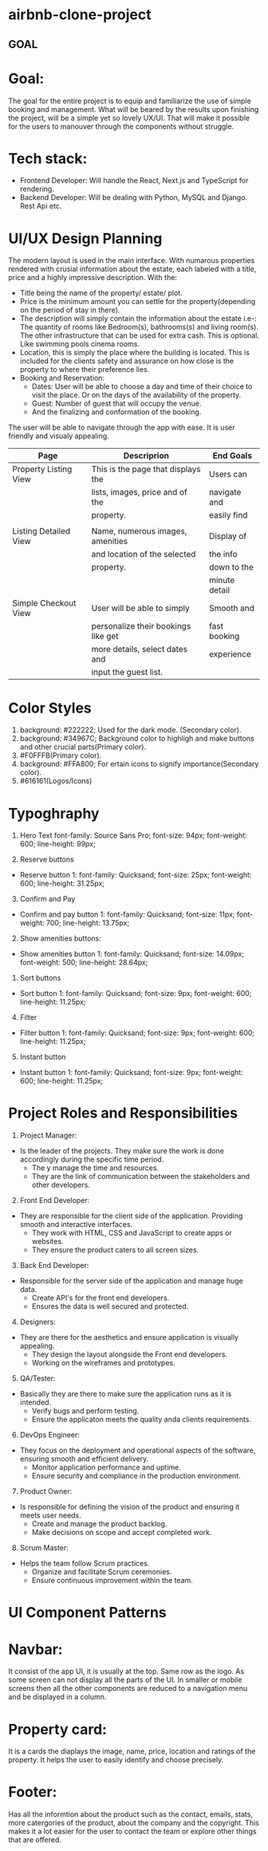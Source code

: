 # airbnb-clone-project 
##                               GOAL

# Goal:
 The goal for the entire project is to equip and familiarize the use of simple booking and management. What will be beared by the results upon finishing the project, will be a simple yet so lovely UX/UI. That will make it possible for the users to manouver through the components without struggle. 

# Tech stack:
- Frontend Developer: Will handle the React, Next.js and TypeScript for    rendering.
- Backend Developer: Will be dealing with Python, MySQL and Django.
Rest Api etc.


#                           UI/UX Design Planning

The modern layout is used in the main interface. With numarous properties rendered with crusial information about the estate, each labeled with a title, price and a highly impressive description. 
With the: 
- Title being the name of the property/ estate/ plot.
- Price is the minimum amount you can settle for the property(depending on the period of stay in there).
- The description will simply contain the information about the estate 
    i.e-: The quantity of rooms like Bedroom(s), bathrooms(s) and living room(s).
    The other infrastructure that can be used for extra cash. This is optional. Like swimming pools cinema rooms.
- Location, this is simply the place where the building is located. This is included for the clients safety and assurance on how close is the property to where their preference lies.
- Booking and Reservation: 
    - Dates: User will be able to choose a day and time of their choice to visit the place. Or on the days of the availability of the property.
    - Guest: Number of guest that will occupy the venue.
    - And the finalizing and conformation of the booking. 

The user will be able to navigate through the app with ease. It is user friendly and visualy appealing.

| Page                 | Descriprion                        | End Goals   |
|----------------------|------------------------------------|-------------|
|Property Listing View | This is the page that displays the |Users can    |
|                      | lists, images, price and of the    |navigate and |
|                      | property.                          |easily find  |
|                      |                                    |             |
|Listing Detailed View | Name, numerous images, amenities   |Display of   |
|                      | and location of the selected       |the info    | 
|                      | property.                          |down to the  |
|                      |                                    |minute detail|
|Simple Checkout View  | User will be able to simply        |Smooth and   |
|                      | personalize their bookings like get|fast booking |
|                      | more details, select dates and     |experience   |
|                      | input the guest list.              |             |


#                      Color Styles

1. background: #222222; Used for the dark mode. (Secondary color).
2. background: #34967C; Background color to highligh and make buttons and other crucial parts(Primary color).
3. #F0FFFB(Primary color).
4. background: #FFA800; For ertain icons to signify importance(Secondary color).
5. #616161(Logos/Icons)

#                      Typoghraphy
1. Hero Text
    font-family: Source Sans Pro;
    font-size: 94px;
    font-weight: 600;
    line-height: 99px;

2. Reserve buttons

- Reserve button 1:
    font-family: Quicksand;
    font-size: 25px;
    font-weight: 600;
    line-height: 31.25px;


3. Confirm and Pay

- Confirm and pay button 1:
    font-family: Quicksand;
    font-size: 11px;
    font-weight: 700;
    line-height: 13.75px;

2. Show amenities buttons:

- Show amenities button 1:
    font-family: Quicksand;
    font-size: 14.09px;
    font-weight: 500;
    line-height: 28.64px;

1. Sort buttons
 
- Sort button 1:
    font-family: Quicksand;
    font-size: 9px;
    font-weight: 600;
    line-height: 11.25px;


4. Filter

- Filter button 1:
    font-family: Quicksand;
    font-size: 9px;
    font-weight: 600;
    line-height: 11.25px;


5. Instant button

- Instant button 1:
    font-family: Quicksand;
    font-size: 9px;
    font-weight: 600;
    line-height: 11.25px;

#                  Project Roles and Responsibilities

1. Project Manager:
- Is the leader of the projects. They make sure the work is done accordingly during the specific time period.
  - The y manage the time and resources.
  - They are the link of communication between the stakeholders and other developers.
  
2. Front End Developer:
- They are responsible for the client side of the application. Providing smooth and interactive interfaces.
   - They work with HTML, CSS and JavaScript to create apps or websites.
   - They ensure the product caters to all screen sizes.
  
3. Back End Developer: 
- Responsible for the server side of the application and manage huge data.
   - Create API's for the front end developers.
   - Ensures the data is well secured and protected.
  
4. Designers:
- They are there for the aesthetics and ensure application is visually appealing.
   - They design the layout alongside the Front end developers.
   - Working on the wireframes and prototypes.
  
5. QA/Tester:
- Basically they are there to make sure the application runs as it is intended.
   - Verify bugs and perform testing.
   - Ensure the applicaton meets the quality anda clients requirements.
  
6. DevOps Engineer:
- They focus on the deployment and operational aspects of the software, ensuring smooth and efficient delivery.
  - Monitor application performance and uptime.
  - Ensure security and compliance in the production environment.
  
7. Product Owner:
- Is responsible for defining the vision of the product and ensuring it meets user needs.
  - Create and manage the product backlog.
  - Make decisions on scope and accept completed work.

8. Scrum Master: 
- Helps the team follow Scrum practices.
  - Organize and facilitate Scrum ceremonies.
  - Ensure continuous improvement within the team.
  

#                        UI Component Patterns

# Navbar:

It consist of the app UI, it is usually at the top. Same row as the logo. As some screen can not display all the parts of the UI. In smaller or mobile screens then all the other components are reduced to a navigation menu and be displayed in a column.

# Property card:

It is a cards the diaplays the image, name, price, location and ratings of the property. It helps the user to easily identify and choose precisely.

# Footer:

Has all the informtion about the product such as the contact, emails, stats, more catergories of the product, about the company and the copyright. This makes it a lot easier for the user to contact the team or explore other things that are offered. 